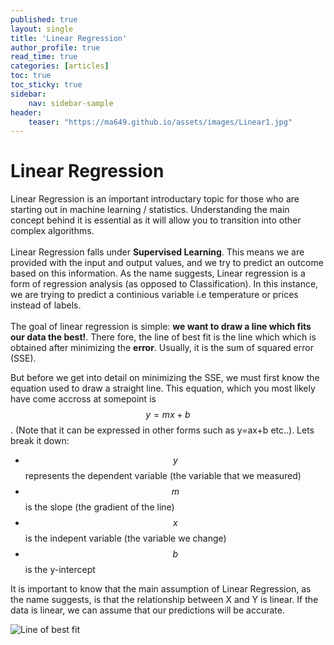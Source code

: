 ```yaml
---
published: true
layout: single
title: 'Linear Regression'
author_profile: true
read_time: true
categories: [articles]
toc: true
toc_sticky: true
sidebar:
    nav: sidebar-sample
header:
    teaser: "https://ma649.github.io/assets/images/Linear1.jpg"
---
```



# Linear Regression

Linear Regression is an important introductary topic for those who are starting out in machine learning / statistics. 
Understanding the main concept behind it is essential as it will allow you to transition into other complex algorithms.
<br clear="all" /><br/>
Linear Regression falls under <b>Supervised Learning</b>. This means we are provided with the input and output values, and we try to predict an outcome based on this information. As the name suggests, Linear regression is a form of regression analysis (as opposed to Classification). In this instance, we are trying to predict a continious variable i.e temperature or prices instead of labels. 
<br clear="all" /><br/>
The goal of linear regression is simple: <b>we want to draw a line which fits our data the best!</b>. There fore, the line of best fit is the line which
which is obtained after minimizing the <b>error</b>. Usually, it is the sum of squared error (SSE).

But before we get into detail on minimizing the SSE, we must first know the equation used to draw a straight line. This equation, which you most likely have
come accross at somepoint is $$ y = mx + b $$. (Note that it can be expressed in other forms such as y=ax+b etc..). Lets break it down:
- $$ y $$ represents the dependent variable (the variable that we measured)   
- $$ m $$ is the slope (the gradient of the line)
- $$ x $$ is the indepent variable (the variable we change)
- $$ b $$ is the y-intercept
 
It is important to know that the main assumption of Linear Regression, as the name suggests, is that the relationship between X and Y is linear. If the 
data is linear, we can assume that our predictions will be accurate.


<img src="https://ma649.github.io/assets/images/Linear1.jpg" alt="Line of best fit">

 


<br clear="all" /><br/>

```python
